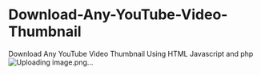 # Download-Any-YouTube-Video-Thumbnail
Download Any YouTube Video Thumbnail Using HTML Javascript and php
![Uploading image.png…]()
